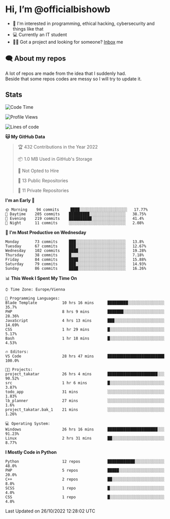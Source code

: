 # Hi, I’m @officialbishowb

- 👀 I'm interested in programming, ethical hacking, cybersecurity and things like that
- 💻 Currently an IT student
- 👩‍💻 Got a project and looking for someone? [Inbox](https://t.me/officialbishowb) me

## 🗨 About my repos
<p>A lot of repos are made from the idea that I suddenly had.<br>
Beside that some repos codes are messy so I will try to update it.</p>

## Stats
<!--START_SECTION:waka-->
![Code Time](http://img.shields.io/badge/Code%20Time-330%20hrs%203%20mins-blue)

![Profile Views](http://img.shields.io/badge/Profile%20Views-0-blue)

![Lines of code](https://img.shields.io/badge/From%20Hello%20World%20I%27ve%20Written-338%20Thousand%20lines%20of%20code-blue)

**🐱 My GitHub Data** 

> 🏆 432 Contributions in the Year 2022
 > 
> 📦 1.0 MB Used in GitHub's Storage 
 > 
> 🚫 Not Opted to Hire
 > 
> 📜 13 Public Repositories 
 > 
> 🔑 11 Private Repositories  
 > 
**I'm an Early 🐤** 

```text
🌞 Morning    94 commits     ████░░░░░░░░░░░░░░░░░░░░░   17.77% 
🌆 Daytime    205 commits    █████████░░░░░░░░░░░░░░░░   38.75% 
🌃 Evening    219 commits    ██████████░░░░░░░░░░░░░░░   41.4% 
🌙 Night      11 commits     ░░░░░░░░░░░░░░░░░░░░░░░░░   2.08%

```
📅 **I'm Most Productive on Wednesday** 

```text
Monday       73 commits     ███░░░░░░░░░░░░░░░░░░░░░░   13.8% 
Tuesday      67 commits     ███░░░░░░░░░░░░░░░░░░░░░░   12.67% 
Wednesday    102 commits    ████░░░░░░░░░░░░░░░░░░░░░   19.28% 
Thursday     38 commits     █░░░░░░░░░░░░░░░░░░░░░░░░   7.18% 
Friday       84 commits     ████░░░░░░░░░░░░░░░░░░░░░   15.88% 
Saturday     79 commits     ███░░░░░░░░░░░░░░░░░░░░░░   14.93% 
Sunday       86 commits     ████░░░░░░░░░░░░░░░░░░░░░   16.26%

```


📊 **This Week I Spent My Time On** 

```text
⌚︎ Time Zone: Europe/Vienna

💬 Programming Languages: 
Blade Template           10 hrs 16 mins      █████████░░░░░░░░░░░░░░░░   35.7% 
PHP                      8 hrs 9 mins        ███████░░░░░░░░░░░░░░░░░░   28.36% 
JavaScript               4 hrs 13 mins       ███░░░░░░░░░░░░░░░░░░░░░░   14.69% 
CSS                      1 hr 29 mins        █░░░░░░░░░░░░░░░░░░░░░░░░   5.17% 
Bash                     1 hr 18 mins        █░░░░░░░░░░░░░░░░░░░░░░░░   4.53%

🔥 Editors: 
VS Code                  28 hrs 47 mins      █████████████████████████   100.0%

🐱‍💻 Projects: 
project_takatar          26 hrs 4 mins       ██████████████████████░░░   90.52% 
src                      1 hr 6 mins         █░░░░░░░░░░░░░░░░░░░░░░░░   3.87% 
todo_app                 31 mins             ░░░░░░░░░░░░░░░░░░░░░░░░░   1.83% 
lb_planner               27 mins             ░░░░░░░░░░░░░░░░░░░░░░░░░   1.6% 
project_takatar.bak_1    21 mins             ░░░░░░░░░░░░░░░░░░░░░░░░░   1.26%

💻 Operating System: 
Windows                  26 hrs 16 mins      ██████████████████████░░░   91.23% 
Linux                    2 hrs 31 mins       ██░░░░░░░░░░░░░░░░░░░░░░░   8.77%

```

**I Mostly Code in Python** 

```text
Python                   12 repos            ████████████░░░░░░░░░░░░░   48.0% 
PHP                      5 repos             █████░░░░░░░░░░░░░░░░░░░░   20.0% 
C++                      2 repos             ██░░░░░░░░░░░░░░░░░░░░░░░   8.0% 
SCSS                     1 repo              █░░░░░░░░░░░░░░░░░░░░░░░░   4.0% 
CSS                      1 repo              █░░░░░░░░░░░░░░░░░░░░░░░░   4.0%

```



 Last Updated on 26/10/2022 12:28:02 UTC
<!--END_SECTION:waka-->
 

<!---
officialbishowb/officialbishowb is a ✨ special ✨ repository because its `README.md` (this file) appears on your GitHub profile.
You can click the Preview link to take a look at your changes.
--->
